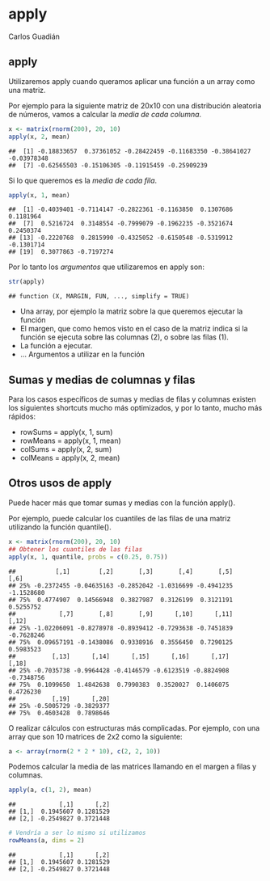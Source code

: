 apply
================
Carlos Guadián

## apply

Utilizaremos apply cuando queramos aplicar una función a un array como
una matriz.

Por ejemplo para la siguiente matriz de 20x10 con una distribución
aleatoria de números, vamos a calcular la *media de cada columna*.

``` r
x <- matrix(rnorm(200), 20, 10)
apply(x, 2, mean)
```

    ##  [1] -0.18833657  0.37361052 -0.28422459 -0.11683350 -0.38641027 -0.03978348
    ##  [7] -0.62565503 -0.15106305 -0.11915459 -0.25909239

Si lo que queremos es la *media de cada fila*.

``` r
apply(x, 1, mean)
```

    ##  [1] -0.4039401 -0.7114147 -0.2822361 -0.1163850  0.1307686  0.1181964
    ##  [7]  0.5216724  0.3148554 -0.7999079 -0.1962235 -0.3521674  0.2450374
    ## [13] -0.2220768  0.2815990 -0.4325052 -0.6150548 -0.5319912 -0.1301714
    ## [19]  0.3077863 -0.7197274

Por lo tanto los *argumentos* que utilizaremos en apply son:

``` r
str(apply)
```

    ## function (X, MARGIN, FUN, ..., simplify = TRUE)

-   Una array, por ejemplo la matriz sobre la que queremos ejecutar la
    función
-   El margen, que como hemos visto en el caso de la matriz indica si la
    función se ejecuta sobre las columnas (2), o sobre las filas (1).
-   La función a ejecutar.
-   … Argumentos a utilizar en la función

## Sumas y medias de columnas y filas

Para los casos específicos de sumas y medias de filas y columnas existen
los siguientes shortcuts mucho más optimizados, y por lo tanto, mucho
más rápidos:

-   rowSums = apply(x, 1, sum)
-   rowMeans = apply(x, 1, mean)
-   colSums = apply(x, 2, sum)
-   colMeans = apply(x, 2, mean)

## Otros usos de apply

Puede hacer más que tomar sumas y medias con la función apply().

Por ejemplo, puede calcular los cuantiles de las filas de una matriz
utilizando la función quantile().

``` r
x <- matrix(rnorm(200), 20, 10)
## Obtener los cuantiles de las filas
apply(x, 1, quantile, probs = c(0.25, 0.75)) 
```

    ##           [,1]        [,2]       [,3]       [,4]       [,5]       [,6]
    ## 25% -0.2372455 -0.04635163 -0.2852042 -1.0316699 -0.4941235 -1.1528680
    ## 75%  0.4774907  0.14566948  0.3827987  0.3126199  0.3121191  0.5255752
    ##            [,7]       [,8]       [,9]      [,10]      [,11]      [,12]
    ## 25% -1.02206091 -0.8278978 -0.8939412 -0.7293638 -0.7451839 -0.7628246
    ## 75%  0.09657191 -0.1438086  0.9338916  0.3556450  0.7290125  0.5983523
    ##          [,13]      [,14]      [,15]      [,16]      [,17]      [,18]
    ## 25% -0.7035738 -0.9964428 -0.4146579 -0.6123519 -0.8824908 -0.7348756
    ## 75%  0.1099650  1.4842638  0.7990383  0.3520027  0.1406075  0.4726230
    ##          [,19]      [,20]
    ## 25% -0.5005729 -0.3829377
    ## 75%  0.4603428  0.7898646

O realizar cálculos con estructuras más complicadas. Por ejemplo, con
una array que son 10 matrices de 2x2 como la siguiente:

``` r
a <- array(rnorm(2 * 2 * 10), c(2, 2, 10))
```

Podemos calcular la media de las matrices llamando en el margen a filas
y columnas.

``` r
apply(a, c(1, 2), mean)
```

    ##            [,1]      [,2]
    ## [1,]  0.1945607 0.1281529
    ## [2,] -0.2549827 0.3721448

``` r
# Vendría a ser lo mismo si utilizamos
rowMeans(a, dims = 2) 
```

    ##            [,1]      [,2]
    ## [1,]  0.1945607 0.1281529
    ## [2,] -0.2549827 0.3721448
